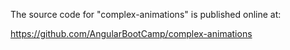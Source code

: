 The source code for "complex-animations" is published online at:

https://github.com/AngularBootCamp/complex-animations

